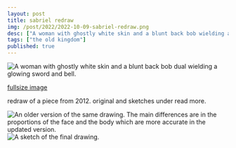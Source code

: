 ```yaml
---
layout: post
title: sabriel redraw
img: /post/2022/2022-10-09-sabriel-redraw.png
desc: ["A woman with ghostly white skin and a blunt back bob wielding a glowing sword."]
tags: ["the old kingdom"]
published: true
---
```


![A woman with ghostly white skin and a blunt back bob dual wielding a glowing sword and bell.](http://www.icefairy.net/artlog/2022-10-09-sabriel-redraw.png)

[fullsize image](http://www.icefairy.net/artlog/2022-10-09-sabriel-redraw.png)

redraw of a piece from 2012. original and sketches under read more.

<!--more-->

![An older version of the same drawing. The main differences are in the proportions of the face and the body which are more accurate in the updated version.](http://www.icefairy.net/artlog/2022-10-09-sabriel-original.jpg)
![A sketch of the final drawing.](http://www.icefairy.net/artlog/2022-10-09-sabriel-redraw-sketch.png)
